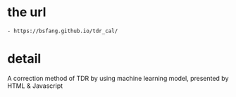 # the url
    - https://bsfang.github.io/tdr_cal/
    
# detail
A correction method of TDR by using machine learning model, presented by HTML &amp; Javascript
